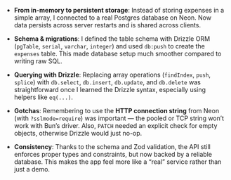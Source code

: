 * **From in-memory to persistent storage**: Instead of storing expenses in a simple array, I connected to a real Postgres database on Neon. Now data persists across server restarts and is shared across clients.

* **Schema & migrations**: I defined the table schema with Drizzle ORM (`pgTable`, `serial`, `varchar`, `integer`) and used `db:push` to create the `expenses` table. This made database setup much smoother compared to writing raw SQL.

* **Querying with Drizzle**: Replacing array operations (`findIndex`, `push`, `splice`) with `db.select`, `db.insert`, `db.update`, and `db.delete` was straightforward once I learned the Drizzle syntax, especially using helpers like `eq(...)`.

* **Gotchas**: Remembering to use the **HTTP connection string** from Neon (with `?sslmode=require`) was important — the pooled or TCP string won’t work with Bun’s driver. Also, `PATCH` needed an explicit check for empty objects, otherwise Drizzle would just no-op.

* **Consistency**: Thanks to the schema and Zod validation, the API still enforces proper types and constraints, but now backed by a reliable database. This makes the app feel more like a “real” service rather than just a demo.
